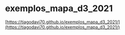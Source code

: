 # exemplos_mapa_d3_2021

[https://tiagodavi70.github.io/exemplos_mapa_d3_2021/](https://tiagodavi70.github.io/exemplos_mapa_d3_2021/)
